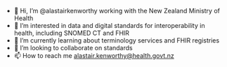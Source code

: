 - 👋 Hi, I’m @alastairkenworthy working with the New Zealand Ministry of Health
- 👀 I’m interested in data and digital standards for interoperability in health, including SNOMED CT and FHIR
- 🌱 I’m currently learning about terminology services and FHIR registries
- 💞️ I’m looking to collaborate on standards
- 📫 How to reach me alastair.kenworthy@health.govt.nz

<!---
alastairkenworthy/alastairkenworthy is a ✨ special ✨ repository because its `README.md` (this file) appears on your GitHub profile.
You can click the Preview link to take a look at your changes.
--->
